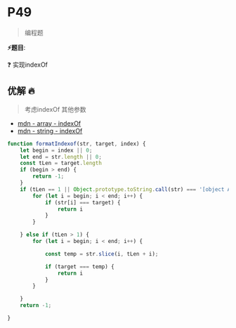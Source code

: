# P49

> 编程题

**⚡题目**:

❓ 实现indexOf

## 优解 🔥

> 考虑indexOf 其他参数

- [mdn - array - indexOf](https://developer.mozilla.org/zh-CN/docs/Web/JavaScript/Reference/Global_Objects/Array/indexOf)
- [mdn - string - indexOf](https://developer.mozilla.org/zh-CN/docs/Web/JavaScript/Reference/Global_Objects/String/indexOf)

```js
function formatIndexof(str, target, index) {
    let begin = index || 0;
    let end = str.length || 0;
    const tLen = target.length
    if (begin > end) {
        return -1;
    }
    if (tLen == 1 || Object.prototype.toString.call(str) === '[object Array]') {
        for (let i = begin; i < end; i++) {
            if (str[i] === target) {
                return i
            }
        }

    } else if (tLen > 1) {
        for (let i = begin; i < end; i++) {

            const temp = str.slice(i, tLen + i);

            if (target === temp) {
                return i
            }
        }

    }
    return -1;

}
```
